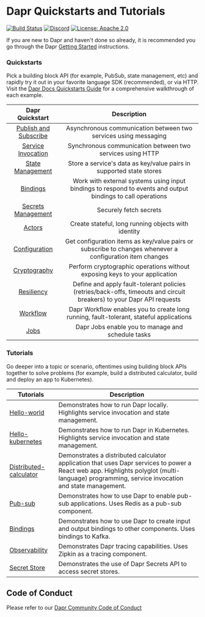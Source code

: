 # Dapr Quickstarts and Tutorials

[![Build Status](https://github.com/dapr/quickstarts/workflows/samples/badge.svg?event=push&branch=master)](https://github.com/dapr/quickstarts/actions?workflow=samples)
[![Discord](https://img.shields.io/discord/778680217417809931)](https://discord.com/channels/778680217417809931/778680217417809934)
[![License: Apache 2.0](https://img.shields.io/badge/License-Apache-yellow.svg)](https://www.apache.org/licenses/LICENSE-2.0)

If you are new to Dapr and haven't done so already, it is recommended you go through the Dapr [Getting Started](https://docs.dapr.io/getting-started/install-dapr-cli/) instructions.

### Quickstarts

Pick a building block API (for example, PubSub, state management, etc) and rapidly try it out in your favorite language SDK (recommended), or via HTTP. Visit the [Dapr Docs Quickstarts Guide](https://docs.dapr.io/getting-started/quickstarts/) for a comprehensive walkthrough of each example.

| Dapr Quickstart | Description |
|:--------:|:--------:|
| [Publish and Subscribe](./pub_sub) | Asynchronous communication between two services using messaging |
| [Service Invocation](./service_invocation) | Synchronous communication between two services using HTTP |
| [State Management](./state_management/) | Store a service's data as key/value pairs in supported state stores |
| [Bindings](./bindings/) | Work with external systems using input bindings to respond to events and output bindings to call operations |
| [Secrets Management](./secrets_management/) | Securely fetch secrets |
| [Actors](./actors) | Create stateful, long running objects with identity |
| [Configuration](./configuration) | Get configuration items as key/value pairs or subscribe to changes whenever a configuration item changes |
| [Cryptography](./cryptography) | Perform cryptographic operations without exposing keys to your application |
| [Resiliency](./resiliency) | Define and apply fault-tolerant policies (retries/back-offs, timeouts and circuit breakers) to your Dapr API requests |
| [Workflow](./workflows) | Dapr Workflow enables you to create long running, fault-tolerant, stateful applications |
| [Jobs](./jobs) | Dapr Jobs enable you to manage and schedule tasks |

### Tutorials

Go deeper into a topic or scenario, oftentimes using building block APIs together to solve problems (for example, build a distributed calculator, build and deploy an app to Kubernetes).

| Tutorials | Description |
|------|------|
| [Hello-world](./tutorials/hello-world) | Demonstrates how to run Dapr locally. Highlights service invocation and state management. |
| [Hello-kubernetes](./tutorials/hello-kubernetes) | Demonstrates how to run Dapr in Kubernetes. Highlights service invocation and state management. |
| [Distributed-calculator](./tutorials/distributed-calculator) | Demonstrates a distributed calculator application that uses Dapr services to power a React web app. Highlights polyglot (multi-language) programming, service invocation and state management. |
| [Pub-sub](./tutorials/pub-sub) | Demonstrates how to use Dapr to enable pub-sub applications. Uses Redis as a pub-sub component. |
| [Bindings](./tutorials/bindings) | Demonstrates how to use Dapr to create input and output bindings to other components. Uses bindings to Kafka.|
| [Observability](./tutorials/observability) | Demonstrates Dapr tracing capabilities. Uses Zipkin as a tracing component. |
| [Secret Store](./tutorials/secretstore) | Demonstrates the use of Dapr Secrets API to access secret stores. |

## Code of Conduct

Please refer to our [Dapr Community Code of Conduct](https://github.com/dapr/community/blob/master/CODE-OF-CONDUCT.md)
